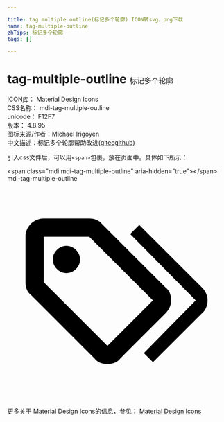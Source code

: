 ```yaml
---

title: tag multiple outline(标记多个轮廓) ICON转svg、png下载
name: tag-multiple-outline
zhTips: 标记多个轮廓
tags: []

---
```


# tag-multiple-outline  <small style="font-size: 60%;font-weight: 100">标记多个轮廓</small>


<div class="detail-page">
<p>
<span>
ICON库：
<span class="badge-secondary badge">Material Design Icons</span> 
</span>
<br/>
<span>
CSS名称：
<span class="badge-secondary badge">mdi-tag-multiple-outline</span> 
</span>
<br/>
<span>
unicode：
<span class="badge-secondary badge">F12F7</span> 
<copy-btn content='F12F7' btn-title=""></copy-btn>
<copy-btn :content='String.fromCodePoint(parseInt("F12F7", 16))' btn-title="复制U"></copy-btn>
</span>
<br/>
<span>
版本：
<span class="badge-secondary badge">4.8.95</span> 
</span>
<br/>
<span>图标来源/作者：<span class="badge-light badge">Michael Irigoyen</span></span> 
<br/>
<span class="zh-detail">中文描述：<span class="badge-primary badge">标记多个轮廓</span><span class="help-link"><span>帮助改进</span>(<a href="https://gitee.com/liuwave/icon-helper/edit/master/json/material/tag-multiple-outline.json" target="_blank" rel="noopener noreferrer">gitee</a><a href="https://github.com/liuwave/icon-helper/edit/master/json/material/tag-multiple-outline.json" target="_blank" rel="noopener noreferrer">github</a></span>)</span><br/>
</p>
</div>
<div class="alert alert-dark">
  <i class="mdi mdi-tag-multiple-outline mdi-48px"></i>
  <i class="mdi mdi-tag-multiple-outline mdi-36px"></i>
  <i class="mdi mdi-tag-multiple-outline mdi-24px"></i>
  <i class="mdi mdi-tag-multiple-outline mdi-18px"></i>
</div>
<div>
  <p>引入css文件后，可以用<code>&lt;span&gt;</code>包裹，放在页面中。具体如下所示：    
  </p>
  <div class="alert alert-primary" style="font-size: 14px">
    &lt;span class="mdi mdi-tag-multiple-outline" aria-hidden="true"&gt;&lt;/span&gt;
    <copy-btn content='<span class="mdi mdi-tag-multiple-outline" aria-hidden="true"></span>'></copy-btn>
  </div>
  <div class="alert alert-secondary">
    <i class="mdi mdi-tag-multiple-outline"
    style="font-size: 24px"
    aria-hidden="true"></i> mdi-tag-multiple-outline
    <copy-btn content="mdi-tag-multiple-outline" btn-title="复制图标名称"></copy-btn>
  </div>
</div>
<div id="svg" class="svg-wrap">
<svg xmlns="http://www.w3.org/2000/svg" viewBox="0 0 24 24"><path d="M6.5 10C7.3 10 8 9.3 8 8.5S7.3 7 6.5 7 5 7.7 5 8.5 5.7 10 6.5 10M9 6L16 13L11 18L4 11V6H9M9 4H4C2.9 4 2 4.9 2 6V11C2 11.6 2.2 12.1 2.6 12.4L9.6 19.4C9.9 19.8 10.4 20 11 20S12.1 19.8 12.4 19.4L17.4 14.4C17.8 14 18 13.5 18 13C18 12.4 17.8 11.9 17.4 11.6L10.4 4.6C10.1 4.2 9.6 4 9 4M13.5 5.7L14.5 4.7L21.4 11.6C21.8 12 22 12.5 22 13S21.8 14.1 21.4 14.4L16 19.8L15 18.8L20.7 13L13.5 5.7Z" /></svg>
</div>
<detail full-name='mdi-tag-multiple-outline'></detail>
    
<div><p>更多关于 Material Design Icons的信息，参见：<a target="_blank" href="https://iconhelper.cn/material.html"> Material Design Icons</a>
</p></div>
